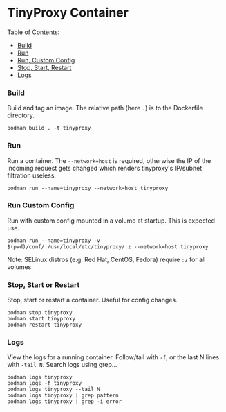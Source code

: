 # TinyProxy Container

Table of Contents:

- [Build](#build)
- [Run](#run)
- [Run, Custom Config](#run-custom-config)
- [Stop, Start, Restart](#stop-start-or-restart)
- [Logs](#logs)

### Build

Build and tag an image.  The relative path (here `.`) is to the Dockerfile directory.

```
podman build . -t tinyproxy
```

### Run

Run a container.  The `--network=host` is required, otherwise the IP of the incoming request gets changed which renders tinyproxy's IP/subnet filtration useless.

```
podman run --name=tinyproxy --network=host tinyproxy
```

### Run Custom Config

Run with custom config mounted in a volume at startup.  This is expected use.

```
podman run --name=tinyproxy -v $(pwd)/conf/:/usr/local/etc/tinyproxy/:z --network=host tinyproxy
```

Note: SELinux distros (e.g. Red Hat, CentOS, Fedora) require `:z` for all volumes.

### Stop, Start or Restart

Stop, start or restart a container.  Useful for config changes.

```
podman stop tinyproxy
podman start tinyproxy
podman restart tinyproxy
```

### Logs

View the logs for a running container.  Follow/tail with `-f`, or the last N lines with `-tail N`.  Search logs using grep...

```
podman logs tinyproxy
podman logs -f tinyproxy
podman logs tinyproxy --tail N
podman logs tinyproxy | grep pattern
podman logs tinyproxy | grep -i error
```
